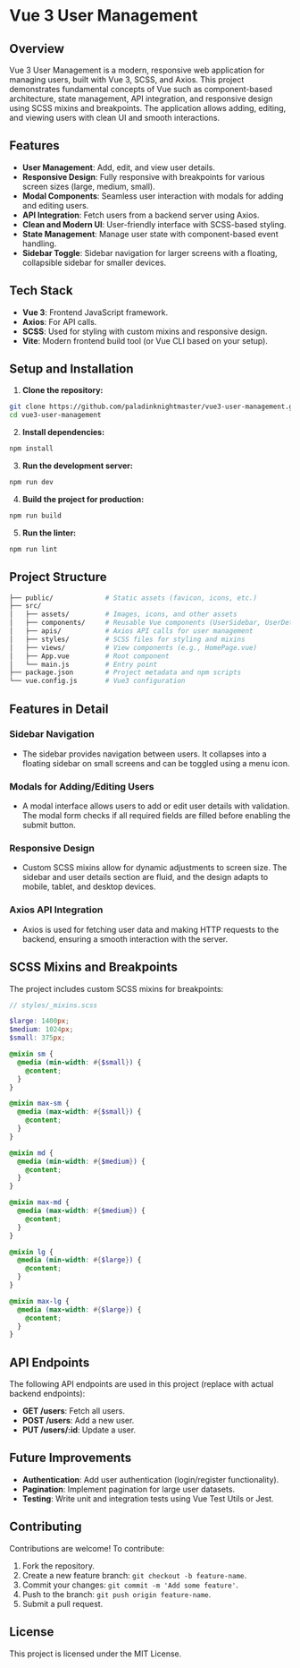 # Vue 3 User Management

## Overview

Vue 3 User Management is a modern, responsive web application for managing users, built with Vue 3, SCSS, and Axios. This project demonstrates fundamental concepts of Vue such as component-based architecture, state management, API integration, and responsive design using SCSS mixins and breakpoints. The application allows adding, editing, and viewing users with clean UI and smooth interactions.

## Features

- **User Management**: Add, edit, and view user details.
- **Responsive Design**: Fully responsive with breakpoints for various screen sizes (large, medium, small).
- **Modal Components**: Seamless user interaction with modals for adding and editing users.
- **API Integration**: Fetch users from a backend server using Axios.
- **Clean and Modern UI**: User-friendly interface with SCSS-based styling.
- **State Management**: Manage user state with component-based event handling.
- **Sidebar Toggle**: Sidebar navigation for larger screens with a floating, collapsible sidebar for smaller devices.

## Tech Stack

- **Vue 3**: Frontend JavaScript framework.
- **Axios**: For API calls.
- **SCSS**: Used for styling with custom mixins and responsive design.
- **Vite**: Modern frontend build tool (or Vue CLI based on your setup).

## Setup and Installation

1. **Clone the repository:**

```bash
git clone https://github.com/paladinknightmaster/vue3-user-management.git
cd vue3-user-management
```

2. **Install dependencies:**

```bash
npm install
```

3. **Run the development server:**

```bash
npm run dev
```

4. **Build the project for production:**

```bash
npm run build
```

5. **Run the linter:**

```bash
npm run lint
```

## Project Structure

```bash
├── public/             # Static assets (favicon, icons, etc.)
├── src/
│   ├── assets/         # Images, icons, and other assets
│   ├── components/     # Reusable Vue components (UserSidebar, UserDetails, UserModal, etc.)
│   ├── apis/           # Axios API calls for user management
│   ├── styles/         # SCSS files for styling and mixins
│   ├── views/          # View components (e.g., HomePage.vue)
│   ├── App.vue         # Root component
│   └── main.js         # Entry point
├── package.json        # Project metadata and npm scripts
└── vue.config.js       # Vue3 configuration
```

## Features in Detail

### Sidebar Navigation

- The sidebar provides navigation between users. It collapses into a floating sidebar on small screens and can be toggled using a menu icon.

### Modals for Adding/Editing Users

- A modal interface allows users to add or edit user details with validation. The modal form checks if all required fields are filled before enabling the submit button.

### Responsive Design

- Custom SCSS mixins allow for dynamic adjustments to screen size. The sidebar and user details section are fluid, and the design adapts to mobile, tablet, and desktop devices.

### Axios API Integration

- Axios is used for fetching user data and making HTTP requests to the backend, ensuring a smooth interaction with the server.

## SCSS Mixins and Breakpoints

The project includes custom SCSS mixins for breakpoints:

```scss
// styles/_mixins.scss

$large: 1400px;
$medium: 1024px;
$small: 375px;

@mixin sm {
  @media (min-width: #{$small}) {
    @content;
  }
}

@mixin max-sm {
  @media (max-width: #{$small}) {
    @content;
  }
}

@mixin md {
  @media (min-width: #{$medium}) {
    @content;
  }
}

@mixin max-md {
  @media (max-width: #{$medium}) {
    @content;
  }
}

@mixin lg {
  @media (min-width: #{$large}) {
    @content;
  }
}

@mixin max-lg {
  @media (max-width: #{$large}) {
    @content;
  }
}
```

## API Endpoints

The following API endpoints are used in this project (replace with actual backend endpoints):

- **GET /users**: Fetch all users.
- **POST /users**: Add a new user.
- **PUT /users/:id**: Update a user.

## Future Improvements

- **Authentication**: Add user authentication (login/register functionality).
- **Pagination**: Implement pagination for large user datasets.
- **Testing**: Write unit and integration tests using Vue Test Utils or Jest.

## Contributing

Contributions are welcome! To contribute:

1. Fork the repository.
2. Create a new feature branch: `git checkout -b feature-name`.
3. Commit your changes: `git commit -m 'Add some feature'`.
4. Push to the branch: `git push origin feature-name`.
5. Submit a pull request.

## License

This project is licensed under the MIT License.